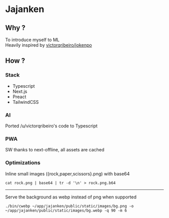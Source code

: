 # Jajanken

## Why ?

To introduce myself to ML  
Heavily inspired by [victorqribeiro/jokenpo](https://github.com/victorqribeiro/jokenpo/)

## How ?

### Stack

* Typescript
* Next.js
* Preact
* TailwindCSS

### AI

Ported /u/victorqribeiro's code to Typescript

### PWA

SW thanks to next-offline, all assets are cached  

### Optimizations

Inline small images ({rock,paper,scissors}.png) with base64

```shell script
cat rock.png | base64 | tr -d '\n' > rock.png.b64
```

---

Serve the background as webp instead of png when supported

```shell script
./bin/cwebp ~/app/jajanken/public/static/images/bg.png -o ~/app/jajanken/public/static/images/bg.webp -q 90 -m 6
```